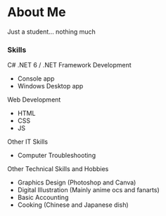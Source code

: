 # About Me  
Just a student... nothing much

### Skills  
C# .NET 6 / .NET Framework Development 
- Console app
- Windows Desktop app 

Web Development
- HTML
- CSS
- JS

Other IT Skills
- Computer Troubleshooting

Other Technical Skills and Hobbies
- Graphics Design (Photoshop and Canva)
- Digital Illustration (Mainly anime ocs and fanarts)
- Basic Accounting
- Cooking (Chinese and Japanese dish)
